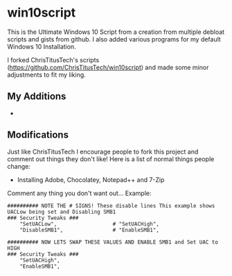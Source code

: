 # win10script
This is the Ultimate Windows 10 Script from a creation from multiple debloat scripts and gists from github.
I also added various programs for my default Windows 10 Installation.

I forked ChrisTitusTech's scripts (https://github.com/ChrisTitusTech/win10script) and made some minor adjustments to fit my liking.

## My Additions

- 

## Modifications
Just like ChrisTitusTech I encourage people to fork this project and comment out things they don't like! Here is a list of normal things people change:
- Installing Adobe, Chocolatey, Notepad++ and 7-Zip

Comment any thing you don't want out... Example:

```
########## NOTE THE # SIGNS! These disable lines This example shows UACLow being set and Disabling SMB1
### Security Tweaks ###
	"SetUACLow",                  # "SetUACHigh",
	"DisableSMB1",                # "EnableSMB1",

########## NOW LETS SWAP THESE VALUES AND ENABLE SMB1 and Set UAC to HIGH
### Security Tweaks ###
	"SetUACHigh",
	"EnableSMB1",
```
